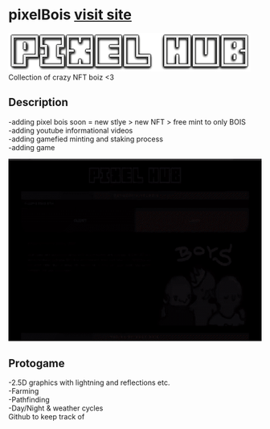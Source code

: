 # pixelBois <a href="https://mooodev.github.io/pixelBois/">visit site</a>
<img src="https://raw.githubusercontent.com/mooodev/pixelBois/main/breathtakingSite/logo.png">
Collection of crazy NFT boiz <3


## Description
-adding pixel bois soon = new stlye > new NFT > free mint to only BOIS <br>
-adding youtube informational videos  <br>
-adding gamefied minting and staking process  <br>
-adding game  <br>

<img src="https://raw.githubusercontent.com/mooodev/pixelBois/main/breathtakingSite/images/prototypeGifStart.gif">

## Protogame 
-2.5D graphics with lightning and reflections etc.<br>
-Farming  <br>
-Pathfinding<br>
-Day/Night & weather cycles  <br>
Github to keep track of
